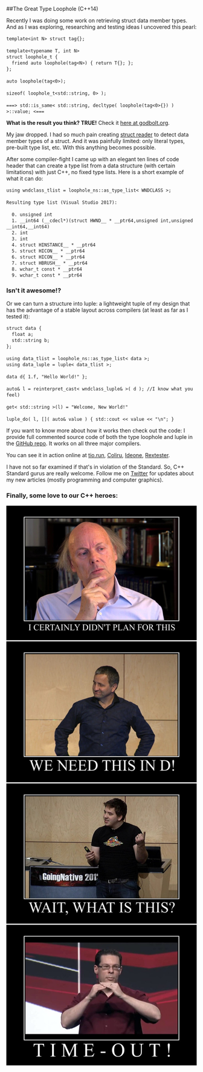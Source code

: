 
##The Great Type Loophole (C++14)

  Recently I was doing some work on retrieving struct data member types. And as I was exploring, 
  researching and testing ideas I uncovered this pearl:

    template<int N> struct tag{};
    
    template<typename T, int N>
    struct loophole_t {
      friend auto loophole(tag<N>) { return T{}; };
    };
    
    auto loophole(tag<0>);
    
    sizeof( loophole_t<std::string, 0> );
    
    ===> std::is_same< std::string, decltype( loophole(tag<0>{}) ) >::value; <===

  **What is the result you think? TRUE!** Check it [here at godbolt.org][c].

  My jaw dropped. I had so much pain creating [struct reader][s] to detect data member types of
  a struct. And it was painfully limited: only literal types, pre-built type list, etc. With this 
  anything becomes possible. 

  After some compiler-fight I came up with an elegant ten lines of code header that can create a
  type list from a data structure (with certain limitations) with just C++, no fixed type lists.
  Here is a short example of what it can do:

    using wndclass_tlist = loophole_ns::as_type_list< WNDCLASS >;

    Resulting type list (Visual Studio 2017):

      0. unsigned int
      1. __int64 (__cdecl*)(struct HWND__ * __ptr64,unsigned int,unsigned __int64,__int64)
      2. int
      3. int
      4. struct HINSTANCE__ * __ptr64
      5. struct HICON__ * __ptr64
      6. struct HICON__ * __ptr64
      7. struct HBRUSH__ * __ptr64
      8. wchar_t const * __ptr64
      9. wchar_t const * __ptr64

  <h3>Isn't it awesome!?</h3> 

  Or we can turn a structure into luple: a lightweight tuple of my design that has the advantage 
  of a stable layout across compilers (at least as far as I tested it):

    struct data {
      float a;
      std::string b;
    };

    using data_tlist = loophole_ns::as_type_list< data >;
    using data_luple = luple< data_tlist >;
    
    data d{ 1.f, "Hello World!" };

    auto& l = reinterpret_cast< wndclass_luple& >( d ); //I know what you feel)
    
    get< std::string >(l) = "Welcome, New World!"
    
    luple_do( l, []( auto& value ) { std::cout << value << "\n"; }

  If you want to know more about how it works then check out the code: I provide full commented 
  source code of both the type loophole and luple in the [GitHub repo][g]. It works on all three 
  major compilers.

  You can see it in action online at [tio.run][e0], [Coliru][e1], [Ideone][e2], [Rextester][e3].

  I have not so far examined if that's in violation of the Standard. So, C++ Standard gurus are
  really welcome. 
  Follow me on [Twitter][t] for updates about my new articles (mostly programming and computer
  graphics). 
  
  <h3>Finally, some love to our C++ heroes:</h3>

  <center><img class="img50" src="images/stroustrup-didnt-plan-for-this.png"/></center>
  
  <center><img class="img50" src="images/alexandrescu-we-need-this-in-d.png"/></center>

  <center><img class="img50" src="images/chandler-carruth-what-is-this.png"/></center>

  <center><img class="img50" src="images/herb-sutter-time-out.png"/></center>


  [t]: https://twitter.com/poltavsky_alex "Alexandr Poltavsky, Software Developer"
  [g]: https://github.com/alexpolt/luple "Repository for Type Loophole and Luple"
  [c]: https://godbolt.org/g/PHjMPC "The Great Type Loophole"
  [s]: http://alexpolt.github.io/struct-tuple.html "Structure Data Members as a Type List Using Pure C++"
  
  [e0]: https://goo.gl/DxBpmq "Demonstration of the Great Type Loophole at Work at tio.run"
  [e1]: http://coliru.stacked-crooked.com/a/36ed9873b5386508 "Demonstration of the Great Type Loophole at Work at Coliru"
  [e2]: https://ideone.com/Bj5fje "Demonstration of the Great Type Loophole at Work at Ideone"
  [e3]: http://rextester.com/XTRLU84508 "Demonstration of the Great Type Loophole at Work at Rextester"
  

